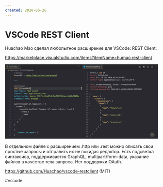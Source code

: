 ```yaml
---
created: 2020-06-26
---
```


# VSCode REST Client

Huachao Mao сделал любопытное расширение для VSCode: REST Client.

https://marketplace.visualstudio.com/items?itemName=humao.rest-client

![REST client](vscode-rest-client.jpeg "REST client")

В отдельном файле с расширением .http или .rest можно описать свои простые запросы и отправить их не покидая редактор.
Есть подсветка синтаксиса, поддерживается GraphQL, multipart/form-data, указание файлов в качестве тела запроса.
Нет поддержки OAuth.

https://github.com/Huachao/vscode-restclient (MIT)

#vscode
